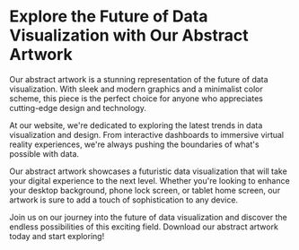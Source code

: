 <!--font:I recommend using the "Montserrat" font for your website.-->

# Explore the Future of Data Visualization with Our Abstract Artwork

Our abstract artwork is a stunning representation of the future of data visualization. With sleek and modern graphics and a minimalist color scheme, this piece is the perfect choice for anyone who appreciates cutting-edge design and technology.

At our website, we're dedicated to exploring the latest trends in data visualization and design. From interactive dashboards to immersive virtual reality experiences, we're always pushing the boundaries of what's possible with data.

Our abstract artwork showcases a futuristic data visualization that will take your digital experience to the next level. Whether you're looking to enhance your desktop background, phone lock screen, or tablet home screen, our artwork is sure to add a touch of sophistication to any device.

Join us on our journey into the future of data visualization and discover the endless possibilities of this exciting field. Download our abstract artwork today and start exploring!

<!--

Write me markdown content of website with wallpaper:

"A wallpaper featuring an abstract illustration of a futuristic data visualization, with sleek and modern graphics and a minimalist color scheme."

The header of the page should not be copy of the text but rather a real content of the website which is using this wallpaper.


---


# Futuristic Data Visualization Wallpaper

Welcome to our website featuring a stunning wallpaper that showcases an abstract illustration of a futuristic data visualization. The wallpaper boasts sleek and modern graphics, with a minimalist color scheme that is sure to add a touch of sophistication to any device.

Whether you're looking to spruce up your desktop background, phone lock screen, or tablet home screen, this wallpaper is the perfect choice for anyone who appreciates cutting-edge design and technology.

So why wait? Download our Futuristic Data Visualization Wallpaper today and take your digital experience to the next level!


---


Heading should not include word "wallpaper". The website should not be about the wallpaper itself, wallpaper is just a related background, rewrite whole content.


---


# Explore the Future of Data Visualization with Our Abstract Illustration

Experience the future of data visualization with our stunning abstract illustration. Featuring sleek and modern graphics with a minimalist color scheme, this artwork is the perfect choice for anyone who appreciates cutting-edge design and technology.

Our abstract illustration showcases a futuristic data visualization that will take your digital experience to the next level. Whether you're looking to enhance your desktop background, phone lock screen, or tablet home screen, our artwork is sure to add a touch of sophistication to any device.

At our website, we're dedicated to exploring the latest trends in data visualization and design. From interactive dashboards to immersive virtual reality experiences, we're always pushing the boundaries of what's possible with data.

So why wait? Join us on our journey into the future of data visualization and download our abstract illustration today!


---


Heading is too long, rewrite whole content.


---


# Discover the Future of Data Visualization with Our Abstract Illustration

Our abstract illustration is a stunning representation of the future of data visualization. With sleek and modern graphics and a minimalist color scheme, this artwork is the perfect choice for anyone who appreciates cutting-edge design and technology.

At our website, we're passionate about exploring the latest trends in data visualization and design. From interactive dashboards to immersive virtual reality experiences, we're always pushing the boundaries of what's possible with data.

Our abstract illustration showcases a futuristic data visualization that will take your digital experience to the next level. Whether you're looking to enhance your desktop background, phone lock screen, or tablet home screen, our artwork is sure to add a touch of sophistication to any device.

Join us on our journey into the future of data visualization and discover the endless possibilities of this exciting field. Download our abstract illustration today and start exploring!


---


Heading is too long, rewrite whole content.


---


# Explore the Future of Data Visualization with Our Abstract Artwork

Our abstract artwork is a stunning representation of the future of data visualization. With sleek and modern graphics and a minimalist color scheme, this piece is the perfect choice for anyone who appreciates cutting-edge design and technology.

At our website, we're dedicated to exploring the latest trends in data visualization and design. From interactive dashboards to immersive virtual reality experiences, we're always pushing the boundaries of what's possible with data.

Our abstract artwork showcases a futuristic data visualization that will take your digital experience to the next level. Whether you're looking to enhance your desktop background, phone lock screen, or tablet home screen, our artwork is sure to add a touch of sophistication to any device.

Join us on our journey into the future of data visualization and discover the endless possibilities of this exciting field. Download our abstract artwork today and start exploring!


---


Write me a Google font which is best fitting for the website.

Pick from the list:
- Open Sans
- Roboto
- Barlow Condensed
- Lobster
- Inter
- IBM Plex Sans
- Poppins
- Dancing Script
- Exo 2
- Futura
- Raleway
- Alegreya
- Montserrat
- Orbitron
- Lato
- Playfair Display
- Great Vibes


Write just the font name nothing else.


---


I recommend using the "Montserrat" font for your website.

-->
